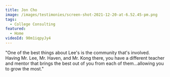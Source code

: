 ```yaml
---
title: Jon Cho
image: /images/testimonies/screen-shot-2021-12-20-at-6.52.45-pm.png
tags:
  - College Consulting
featured:
  - Home
videoId: 90m1iqpyJy4
---
```

 "One of the best things about Lee's is the community that's involved. Having Mr. Lee, Mr. Haven, and Mr. Kong there, you have a different teacher and mentor that brings the best out of you from each of them...allowing you to grow the most."